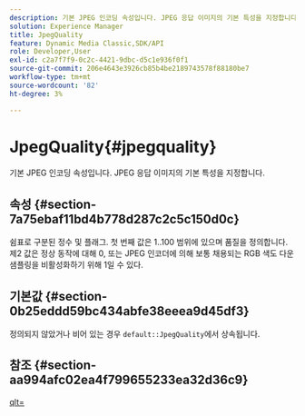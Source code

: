 ```yaml
---
description: 기본 JPEG 인코딩 속성입니다. JPEG 응답 이미지의 기본 특성을 지정합니다.
solution: Experience Manager
title: JpegQuality
feature: Dynamic Media Classic,SDK/API
role: Developer,User
exl-id: c2a7f7f9-0c2c-4421-9dbc-d5c1e936f0f1
source-git-commit: 206e4643e3926cb85b4be2189743578f88180be7
workflow-type: tm+mt
source-wordcount: '82'
ht-degree: 3%

---
```


# JpegQuality{#jpegquality}

기본 JPEG 인코딩 속성입니다. JPEG 응답 이미지의 기본 특성을 지정합니다.

## 속성 {#section-7a75ebaf11bd4b778d287c2c5c150d0c}

쉼표로 구분된 정수 및 플래그. 첫 번째 값은 1..100 범위에 있으며 품질을 정의합니다. 제2 값은 정상 동작에 대해 0, 또는 JPEG 인코더에 의해 보통 채용되는 RGB 색도 다운샘플링을 비활성화하기 위해 1일 수 있다.

## 기본값 {#section-0b25eddd59bc434abfe38eeea9d45df3}

정의되지 않았거나 비어 있는 경우 `default::JpegQuality`에서 상속됩니다.

## 참조 {#section-aa994afc02ea4f799655233ea32d36c9}

[qlt=](../../../../../is-api/http-ref/image-serving-api-ref/c-http-protocol-reference/c-command-reference/r-is-http-qlt.md#reference-f69ed0758c784b0385d979820546d352)
